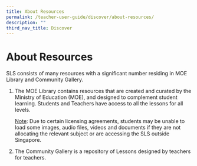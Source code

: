 ```yaml
---
title: About Resources
permalink: /teacher-user-guide/discover/about-resources/
description: ""
third_nav_title: Discover
---
```

<h1>About Resources</h1>

  <p>SLS consists of many resources with a significant number residing in MOE Library and Community Gallery.</p>
  <ol>
    <li>
      <p>The MOE Library contains resources that are created and curated by the Ministry of Education (MOE), and designed to complement student learning. Students and Teachers have access to all the lessons for all levels.</p>
      <p><u>Note</u>: Due to certain licensing agreements, students may be unable to load some images, audio files, videos and documents if they are not allocating the relevant subject or are accessing the SLS outside Singapore.</p>
    </li>
    <li>
      <p>The Community Gallery is a repository of Lessons designed by teachers for teachers.</p>
    </li>
  </ol>